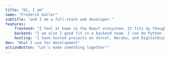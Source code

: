 ```yaml
---
title: "Hi, I am"
name: "Frederik Galler"
subtitle: "and I am a full-stack web developer."
features:
    frontend: "I feel at home in the React ecosystem. It fits my thought process and work process perfectly. I primarily use the frameworks Next and Remix."
    backend: "I am also I good fit in a backend team. I can do Python (Django and FastApi), Javascript/Typescript and I have used Java (Spring) on my education for several assignments. And I can do a bit of SQL."
    hosting: "I have hosted projects on Vercel, Heroku, and DigitalOcean VPS. I have also made my own CI/CD pipeline for a couple of projects."
dev: "What I use for development"
actionButton: "Let's make something together!"
---
```

